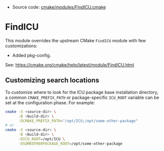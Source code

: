 <!-- This is auto-generated file. -->
* Source code: [cmake/modules/FindICU.cmake](https://github.com/petk/php-build-system/blob/master/cmake/cmake/modules/FindICU.cmake)

# FindICU

This module overrides the upstream CMake `FindICU` module with few
customizations:

* Added pkg-config.

See: https://cmake.org/cmake/help/latest/module/FindICU.html

## Customizing search locations

To customize where to look for the ICU package base
installation directory, a common `CMAKE_PREFIX_PATH` or
package-specific `ICU_ROOT` variable can be set at
the configuration phase. For example:

```sh
cmake -S <source-dir> \
      -B <build-dir> \
      -DCMAKE_PREFIX_PATH="/opt/ICU;/opt/some-other-package"
# or
cmake -S <source-dir> \
      -B <build-dir> \
      -DICU_ROOT=/opt/ICU \
      -DSOMEOTHERPACKAGE_ROOT=/opt/some-other-package
```
